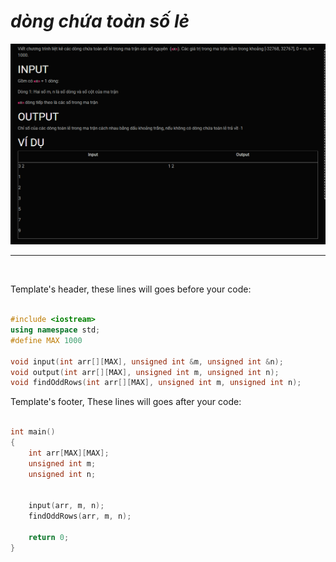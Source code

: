 ***dòng chứa toàn số lẻ***
===
![alt text](image.png)

---
<br>

Template's header, these lines will goes before your code:<br>
```c++

#include <iostream>
using namespace std;
#define MAX 1000

void input(int arr[][MAX], unsigned int &m, unsigned int &n);
void output(int arr[][MAX], unsigned int m, unsigned int n);
void findOddRows(int arr[][MAX], unsigned int m, unsigned int n);
```
Template's footer, These lines will goes after your code:<br>
```c++

int main()
{
    int arr[MAX][MAX];
    unsigned int m;
    unsigned int n;


    input(arr, m, n);
    findOddRows(arr, m, n);

    return 0;
}
```